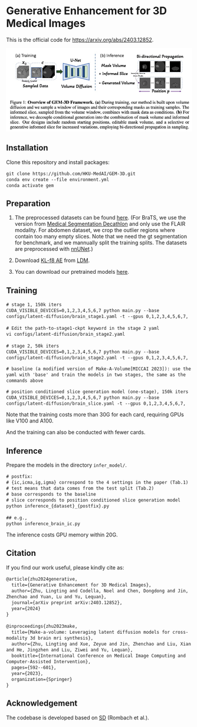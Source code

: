 # Generative Enhancement for 3D Medical Images

This is the official code for https://arxiv.org/abs/2403.12852.

<img src='./misc/overview.jpg' width=800>

## Installation

Clone this repository and install packages:
```
git clone https://github.com/HKU-MedAI/GEM-3D.git
conda env create --file environment.yml
conda activate gem
```

## Preparation

1. The preprocessed datasets can be found [here](https://connecthkuhk-my.sharepoint.com/:u:/g/personal/ltzhu99_connect_hku_hk/ES0_s1XN3_BDhQn6W3cPvPgB-LnX9SJqUcBQ3dA8g-jqZA?e=3qiz5v). (For BraTS, we use the version from [Medical Segmentation Decathlon](http://medicaldecathlon.com/#tasks) and only use the FLAIR modality. For abdomen dataset, we crop the outlier regions where contain too many empty slices. Note that we need the gt segmentation for benchmark, and we mannually split the training splits. The datasets are preprocessed with [nnUNet](https://github.com/MIC-DKFZ/nnUNet).)

2. Download [KL-f8 AE](https://ommer-lab.com/files/latent-diffusion/kl-f8.zip) from [LDM](https://github.com/CompVis/latent-diffusion).


3. You can download our pretrained models [here](https://connecthkuhk-my.sharepoint.com/:u:/g/personal/ltzhu99_connect_hku_hk/EdGegBBAYVZMnhLhAvs46OUBRDPVmYBI6IqX20K3OWGTQA?e=McrYWl).

## Training
```
# stage 1, 150k iters
CUDA_VISIBLE_DEVICES=0,1,2,3,4,5,6,7 python main.py --base configs/latent-diffusion/brain_stage1.yaml -t --gpus 0,1,2,3,4,5,6,7,

# Edit the path-to-stage1-ckpt keyword in the stage 2 yaml
vi configs/latent-diffusion/brain_stage2.yaml

# stage 2, 50k iters
CUDA_VISIBLE_DEVICES=0,1,2,3,4,5,6,7 python main.py --base configs/latent-diffusion/brain_stage2.yaml -t --gpus 0,1,2,3,4,5,6,7,
```
```
# baseline (a modified version of Make-A-Volume[MICCAI 2023]): use the yaml with 'base' and train the models in two stages, the same as the commands above
```
```
# position conditioned slice generation model (one-stage), 150k iters
CUDA_VISIBLE_DEVICES=0,1,2,3,4,5,6,7 python main.py --base configs/latent-diffusion/brain_slice.yaml -t --gpus 0,1,2,3,4,5,6,7,
```
Note that the training costs more than 30G for each card, requiring GPUs like V100 and A100. 

And the training can also be conducted with fewer cards.

## Inference

Prepare the models in the directory `infer_model/`.
```
# postfix:
# {ic,icma,ig,igma} correspond to the 4 settings in the paper (Tab.1)
# test means that data comes from the test split (Tab.2)
# base corresponds to the baseline
# slice corresponds to position conditioned slice generation model
python inference_{dataset}_{postfix}.py

## e.g.,
python inference_brain_ic.py
```
The inference costs GPU memory within 20G.

## Citation

If you find our work useful, please kindly cite as:
```
@article{zhu2024generative,
  title={Generative Enhancement for 3D Medical Images},
  author={Zhu, Lingting and Codella, Noel and Chen, Dongdong and Jin, Zhenchao and Yuan, Lu and Yu, Lequan},
  journal={arXiv preprint arXiv:2403.12852},
  year={2024}
}

@inproceedings{zhu2023make,
  title={Make-a-volume: Leveraging latent diffusion models for cross-modality 3d brain mri synthesis},
  author={Zhu, Lingting and Xue, Zeyue and Jin, Zhenchao and Liu, Xian and He, Jingzhen and Liu, Ziwei and Yu, Lequan},
  booktitle={International Conference on Medical Image Computing and Computer-Assisted Intervention},
  pages={592--601},
  year={2023},
  organization={Springer}
}
```

## Acknowledgement
The codebase is developed based on [SD](https://github.com/CompVis/stable-diffusion) (Rombach et al.).
